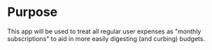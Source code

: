 # Purpose

This app will be used to treat all regular user expenses as "monthly subscriptions" to aid in more easily digesting (and curbing) budgets.